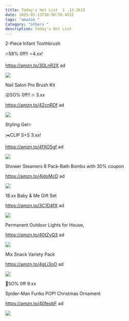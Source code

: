 ```yaml
---
title: Today's Hot List  1 .13.2k15
date: 2025-01-13T10:50:39.451Z
tags: "amazon "
Category: "others "
description: Today's Hot List
---
```

<!--StartFragment-->

2-Piece Infant Toothbrush

🔥58% 0ff!! ⭐4.xx!

https://amzn.to/3DLnR2X ad  

![](https://m.media-amazon.com/images/I/61BRVqZhc6L._SL1500_.jpg)

<!--StartFragment-->



Nail Salon Pro Brush Kit

😲5O% 0ff!! 🔥 3.xx

https://amzn.to/42cnRDf ad

<!--StartFragment-->

![](https://m.media-amazon.com/images/I/714Z12FbpGL._SL1500_.jpg)

<!--StartFragment-->

Styling Gel🔥

✂️CLlP S+S 3.xx!

https://amzn.to/4fXO5gf ad

<!--StartFragment-->

![](https://m.media-amazon.com/images/I/61Rz0W6PfrL._SL1500_.jpg)<!--StartFragment-->

Shower Steamers 8 Pack-Bath Bombs with 30% coupon 

https://amzn.to/4jdoMcD ad

<!--StartFragment-->

![](https://m.media-amazon.com/images/I/81btczipqIL._AC_SL1500_.jpg)

<!--StartFragment-->

18.xx Baby & Me Gift Set

https://amzn.to/3C1D4fX ad

<!--StartFragment-->

![](https://m.media-amazon.com/images/I/717S1G4-JkL._AC_SL1500_.jpg)



Permanent Outdoor Lights for House, 

https://amzn.to/40tZyQ3 ad

<!--StartFragment-->

![](https://m.media-amazon.com/images/I/71Iuir0dD9L._AC_SL1500_.jpg)

<!--StartFragment-->

Mix Snack Variety Pack  

https://amzn.to/4gLi3oO ad

<!--StartFragment-->

![](https://m.media-amazon.com/images/I/81XcYToQz8L._SL1500_.jpg)

<!--StartFragment-->

🎄5O% 0ff 9.xx

Spider-Man Funko POP! Christmas Ornament

https://amzn.to/40feobF ad

<!--StartFragment-->

![](https://m.media-amazon.com/images/I/A1ghV3CiMEL._AC_SL1500_.jpg)

<!--EndFragment-->

<!--EndFragment-->

<!--EndFragment-->

<!--EndFragment-->